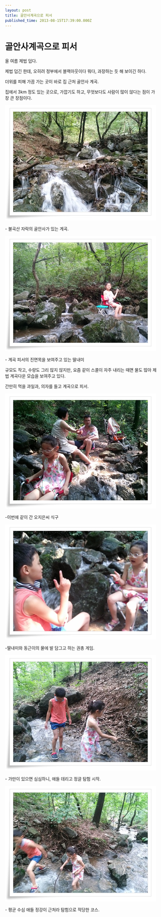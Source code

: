 ```yaml
---
layout: post
title: 골안사계곡으로 피서
published_time: 2013-08-15T17:39:00.000Z
---
```


# 골안사계곡으로 피서


올 여름 제법 덥다.

제법 덥긴 한데, 오히려 정부에서 블랙아웃이다 뭐다, 과장하는 듯 해 보이긴 하다.

더위를 피해 가끔 가는 곳이 바로 집 근처 골안사 계곡.

집에서 3km 정도 있는 곳으로, 가깝기도 하고, 무엇보다도 사람이 많이 않다는 점이 가장 큰 장점이다.

![](../pds/201308/13/80/a0109780_520a42e05e93d.jpg)

\- 불곡산 자락의 골안사가 있는 계곡.

![](../pds/201308/13/80/a0109780_520a42e1a1668.jpg)

\- 계곡 피서의 진면목을 보여주고 있는 딸내미

규모도 작고, 수량도 그리 많지 않지만, 요즘 같이 스콜이 자주 내리는 때면 물도 많아 제법 계곡다운 모습을 보여주고 있다.

간만히 먹을 과일과, 의자를 들고 계곡으로 피서.

![](../pds/201308/13/80/a0109780_520a42de5b97d.jpg)

-이번에 같이 간 오지은씨 식구

![](../pds/201308/13/80/a0109780_520a42ddca6da.jpg)

-딸내미와 동근이의 물에 발 담그고 하는 권총 게임.

![](../pds/201308/13/80/a0109780_520a42dee21fd.jpg)

\- 가만이 있으면 심심하니, 애들 데리고 정글 탐험 시작.

![](../pds/201308/13/80/a0109780_520a42e117f1c.jpg)

\- 평균 수심 애들 정강이 근처라 탐험으로 적당한 코스.

